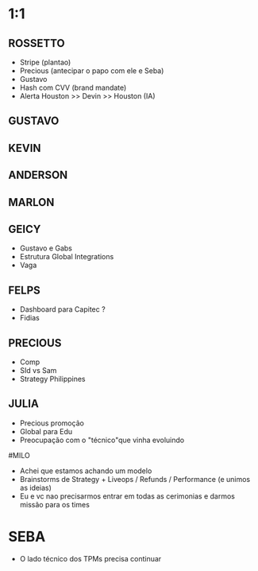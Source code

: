 
# 1:1

## ROSSETTO
- Stripe (plantao)
- Precious (antecipar o papo com ele e Seba)
- Gustavo
- Hash com CVV (brand mandate)
- Alerta Houston >> Devin >> Houston (IA)
  
## GUSTAVO

## KEVIN  

## ANDERSON

## MARLON

## GEICY  
- Gustavo e Gabs
- Estrutura Global Integrations
- Vaga

## FELPS
- Dashboard para Capitec ?
- Fidias

## PRECIOUS
- Comp
- SId vs Sam
- Strategy Philippines

## JULIA
- Precious promoção
- Global para Edu
- Preocupação com o "técnico"que vinha evoluindo

#MILO
- Achei que estamos achando um modelo
- Brainstorms de Strategy + Liveops / Refunds / Performance (e unimos as ideias)
- Eu e vc nao precisarmos entrar em todas as cerimonias e darmos missão para os times

# SEBA
- O lado técnico dos TPMs precisa continuar
  

